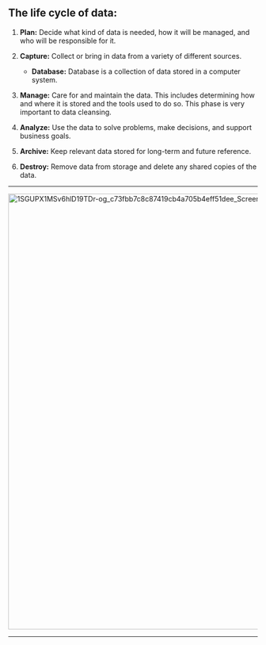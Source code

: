## The life cycle of data: 

1. **Plan:** Decide what kind of data is needed, how it will be managed, and who will be responsible for it.
  
2. **Capture:** Collect or bring in data from a variety of different sources.
   - **Database:** Database is a collection of data stored in a computer system.
  
3. **Manage:** Care for and maintain the data. This includes determining how and where it is stored and the tools used to do so. This phase is very important to data cleansing.

4. **Analyze:** Use the data to solve problems, make decisions, and support business goals.

5. **Archive:** Keep relevant data stored for long-term and future reference.

6. **Destroy:** Remove data from storage and delete any shared copies of the data.

---

<img width="879" alt="1SGUPX1MSv6hlD19TDr-og_c73fbb7c8c87419cb4a705b4eff51dee_Screen-Shot-2021-03-17-at-5 38 27-PM" src="https://user-images.githubusercontent.com/52907747/187164877-2348a789-8a2b-4ca3-aaf1-08c764181c81.png">

---

